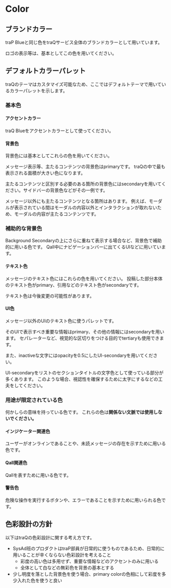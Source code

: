 # Color

## ブランドカラー
<color-panel title="traQ Blue" hex="005BAC" />
traP Blueと同じ色をtraQサービス全体のブランドカラーとして用いています。

ロゴの表示等は、基本としてこの色を用いてください。

## デフォルトカラーパレット
traQのテーマはカスタマイズ可能なため、ここではデフォルトテーマで用いているカラーパレットを示します。

### 基本色

#### アクセントカラー
<color-panel title="traQ Blue" hex="005BAC" />
traQ Blueをアクセントカラーとして使ってください。

#### 背景色
<link-card-container>
<color-panel title="Background-primary" hex="FFFFFF" />
<color-panel title="Background-secondary" hex="F0F2F5" />
</link-card-container>
背景色には基本としてこれらの色を用いてください。

メッセージ表示等、主たるコンテンツの背景色はprimaryです。
traQの中で最も表示される面積が大きい色になります。

主たるコンテンツと区別する必要のある箇所の背景色にはsecondaryを用いてください。サイドバーの背景色などがその一例です。

<callout title="主たるコンテンツ？" >
メッセージ以外にも主たるコンテンツとなる箇所はあります。
例えば、モーダルが表示されている間はモーダルの内容以外とインタラクションが取れないため、モーダルの内容が主たるコンテンツです。
</callout>


### 補助的な背景色
<link-card-container>
<color-panel title="Background-tertiary" hex="E2E5E9" />
</link-card-container>

Background Secondaryの上にさらに重ねて表示する場合など、背景色で補助的に用いる色です。
Qall中にナビゲーションバーに出てくるUIなどに用いています。

#### テキスト色
<link-card-container>
<color-panel title="Text-primary" hex="333333" />
<color-panel title="Text-secondary" hex="79797A" />
</link-card-container>

メッセージのテキスト色にはこれらの色を用いてください。
投稿した部分本体のテキスト色がprimary、引用などのテキスト色がsecondaryです。

<callout type="danger" >
テキスト色は今後変更の可能性があります。
</callout>

#### UI色
<link-card-container>
<color-panel title="UI-primary" hex="49535B" />
<color-panel title="UI-secondary" hex="6B7D8A" />
<color-panel title="UI-tertiary" hex="CED6DB" />
</link-card-container>

メッセージ以外のUIのテキスト色に使うパレットです。

そのUIで表示すべき重要な情報はprimary、その他の情報にはsecondaryを用います。
セパレーターなど、視覚的な区切りをつける目的でtertiaryも使用できます。

また、inactiveな文字にはopacityを0.5にしたUI-secondaryを用いてください。

<callout type="info">
UI-secondaryをリストのセクションタイトルの文字色として使っている部分が多くあります。
このような場合、視認性を確保するために太字にするなどの工夫をしてください。
</callout>

### 用途が限定されている色

何かしらの意味を持っている色です。
これらの色は**関係ない文脈では使用しないでください。**

#### インジケーター関連色
<link-card-container>
<color-panel title="Accent-online" hex="28F0E4" />
<color-panel title="Accent-notied" hex="F2994A" />
</link-card-container>

ユーザーがオンラインであることや、未読メッセージの存在を示すために用いる色です。

#### Qall関連色
<link-card-container>
<color-panel title="Common-qall" hex="00ACA2" />
</link-card-container>

Qallを表すために用いる色です。

#### 警告色
<link-card-container>
<color-panel title="Accent-error" hex="F26451" />
</link-card-container>

危険な操作を実行するボタンや、エラーであることを示すために用いられる色です。

## 色彩設計の方針

以下はtraQの色彩設計に関する考え方です。

- SysAd班のプロダクトはtraP部員が日常的に使うものであるため、日常的に用いることが辛くならない色彩設計を考えること
    - 彩度の高い色は多用せず、重要な情報などのアクセントのみに用いる
    - 全体として白などの無彩色を背景の基本とする
- 少し明度を落とした背景色を使う場合、primary colorの色相にして彩度を多少入れた色を使うと良い
